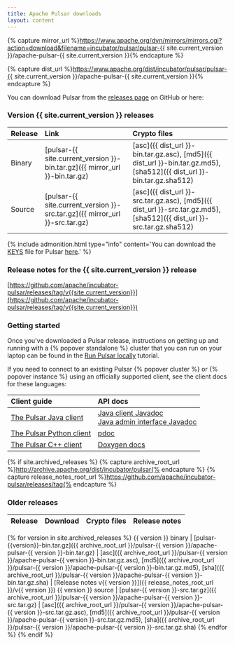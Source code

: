 ```yaml
---
title: Apache Pulsar downloads
layout: content
---
```


<!--

    Licensed to the Apache Software Foundation (ASF) under one
    or more contributor license agreements.  See the NOTICE file
    distributed with this work for additional information
    regarding copyright ownership.  The ASF licenses this file
    to you under the Apache License, Version 2.0 (the
    "License"); you may not use this file except in compliance
    with the License.  You may obtain a copy of the License at

      http://www.apache.org/licenses/LICENSE-2.0

    Unless required by applicable law or agreed to in writing,
    software distributed under the License is distributed on an
    "AS IS" BASIS, WITHOUT WARRANTIES OR CONDITIONS OF ANY
    KIND, either express or implied.  See the License for the
    specific language governing permissions and limitations
    under the License.

-->

{% capture mirror_url %}https://www.apache.org/dyn/mirrors/mirrors.cgi?action=download&filename=incubator/pulsar/pulsar-{{ site.current_version }}/apache-pulsar-{{ site.current_version }}{% endcapture %}

{% capture dist_url %}https://www.apache.org/dist/incubator/pulsar/pulsar-{{ site.current_version }}/apache-pulsar-{{ site.current_version }}{% endcapture %}

You can download Pulsar from the [releases page](https://github.com/apache/incubator-pulsar/releases) on GitHub or here:

### Version {{ site.current_version }} releases

Release | Link | Crypto files
:-------|:-----|:------------
Binary | [pulsar-{{ site.current_version }}-bin.tar.gz]({{ mirror_url }}-bin.tar.gz) | [asc]({{ dist_url }}-bin.tar.gz.asc), [md5]({{ dist_url }}-bin.tar.gz.md5), [sha512]({{ dist_url }}-bin.tar.gz.sha512)
Source | [pulsar-{{ site.current_version }}-src.tar.gz]({{ mirror_url }}-src.tar.gz) | [asc]({{ dist_url }}-src.tar.gz.asc), [md5]({{ dist_url }}-src.tar.gz.md5), [sha512]({{ dist_url }}-src.tar.gz.sha512)

{% include admonition.html type="info" content='You can download the [KEYS](http://www.apache.org/dev/release-signing#keys-policy) file for Pulsar <a href="https://www.apache.org/dist/incubator/pulsar/KEYS" download>here</a>.' %}

### Release notes for the {{ site.current_version }} release

[https://github.com/apache/incubator-pulsar/releases/tag/v{{site.current_version}}](https://github.com/apache/incubator-pulsar/releases/tag/v{{site.current_version}})

### Getting started

Once you've downloaded a Pulsar release, instructions on getting up and running with a {% popover standalone %} cluster that you can run on your laptop can be found in the [Run Pulsar locally](/docs/latest/getting-started/LocalCluster) tutorial.

If you need to connect to an existing Pulsar {% popover cluster %} or {% popover instance %} using an officially supported client, see the client docs for these languages:

Client guide | API docs
:------------|:--------
[The Pulsar Java client](../docs/latest/clients/Java) | [Java client Javadoc](../api/client)<br />[Java admin interface Javadoc](../api/admin)
[The Pulsar Python client](../docs/latest/clients/Python) | [pdoc](../api/python)
[The Pulsar C++ client](../docs/latest/clients/Cpp) | [Doxygen docs](../api/cpp)


{% if site.archived_releases %}
{% capture archive_root_url %}http://archive.apache.org/dist/incubator/pulsar{% endcapture %}
{% capture release_notes_root_url %}https://github.com/apache/incubator-pulsar/releases/tag{% endcapture %}

### Older releases

Release | Download | Crypto files | Release notes
:-------|:---------|:-------------|:-------------
{% for version in site.archived_releases
%} {{ version }} binary | [pulsar-{{version}}-bin.tar.gz]({{ archive_root_url }}/pulsar-{{ version }}/apache-pulsar-{{ version }}-bin.tar.gz) | [asc]({{ archive_root_url }}/pulsar-{{ version }}/apache-pulsar-{{ version }}-bin.tar.gz.asc), [md5]({{ archive_root_url }}/pulsar-{{ version }}/apache-pulsar-{{ version }}-bin.tar.gz.md5), [sha]({{ archive_root_url }}/pulsar-{{ version }}/apache-pulsar-{{ version }}-bin.tar.gz.sha) | [Release notes v{{ version }}]({{ release_notes_root_url }}/v{{ version }})
{{ version }} source | [pulsar-{{ version }}-src.tar.gz]({{ archive_root_url }}/pulsar-{{ version }}/apache-pulsar-{{ version }}-src.tar.gz) | [asc]({{ archive_root_url }}/pulsar-{{ version }}/apache-pulsar-{{ version }}-src.tar.gz.asc), [md5]({{ archive_root_url }}/pulsar-{{ version }}/apache-pulsar-{{ version }}-src.tar.gz.md5), [sha]({{ archive_root_url }}/pulsar-{{ version }}/apache-pulsar-{{ version }}-src.tar.gz.sha)
{% endfor %}
{% endif %}
